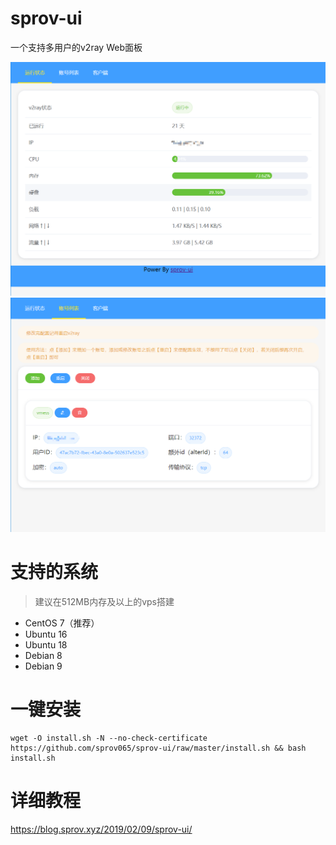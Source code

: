 # sprov-ui
 一个支持多用户的v2ray Web面板
 
![1.png](1.png)
![2.png](2.png)

# 支持的系统
>建议在512MB内存及以上的vps搭建
 - CentOS 7（推荐）
 - Ubuntu 16
 - Ubuntu 18
 - Debian 8
 - Debian 9

# 一键安装
```
wget -O install.sh -N --no-check-certificate https://github.com/sprov065/sprov-ui/raw/master/install.sh && bash install.sh
```
# 详细教程
https://blog.sprov.xyz/2019/02/09/sprov-ui/
